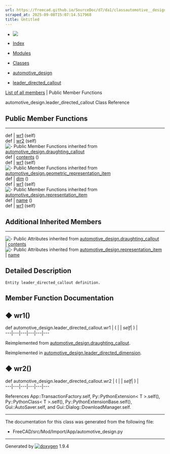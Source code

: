 ```yaml
---
url: https://freecad.github.io/SourceDoc/d7/da1/classautomotive__design_1_1leader__directed__callout.html
scraped_at: 2025-09-08T15:07:14.517968
title: Untitled
---
```


  * [ ![](https://www.freecad.org/svg/logo-freecad.svg) ](https://freecadweb.org "FreeCAD")
  * [Index](../../index.html "Index")
  * [Modules](../../modules.html "Modules list")
  * [Classes](../../annotated.html "Annotated list")

  * [automotive_design](../../d4/ddf/namespaceautomotive__design.html)
  * [leader_directed_callout](../../d7/da1/classautomotive__design_1_1leader__directed__callout.html)

[List of all members](../../d4/d8f/classautomotive__design_1_1leader__directed__callout-members.html) | Public Member Functions

automotive_design.leader_directed_callout Class Reference

##  Public Member Functions  
  
---  
def | [wr1](../../d7/da1/classautomotive__design_1_1leader__directed__callout.html#a73681663d1b743fada7a58feb9717fb7) (self)  
def | [wr2](../../d7/da1/classautomotive__design_1_1leader__directed__callout.html#ad498cf1a839a7bb7dce58606948d65ec) (self)  
![-](../../closed.png) Public Member Functions inherited from
[automotive_design.draughting_callout](../../d4/de1/classautomotive__design_1_1draughting__callout.html)  
def | [contents](../../d4/de1/classautomotive__design_1_1draughting__callout.html#acf617c2d544e2d30f0955d729b44621e) ()  
def | [wr1](../../d4/de1/classautomotive__design_1_1draughting__callout.html#a28ae66d147cee76341c7723dc97c5199) (self)  
![-](../../closed.png) Public Member Functions inherited from
[automotive_design.geometric_representation_item](../../de/d5e/classautomotive__design_1_1geometric__representation__item.html)  
def | [dim](../../de/d5e/classautomotive__design_1_1geometric__representation__item.html#aef245618450610e88788dcaea46ad742) ()  
def | [wr1](../../de/d5e/classautomotive__design_1_1geometric__representation__item.html#a9677d2be5fc5c7c8ccb6819380198bbc) (self)  
![-](../../closed.png) Public Member Functions inherited from
[automotive_design.representation_item](../../d3/d20/classautomotive__design_1_1representation__item.html)  
def | [name](../../d3/d20/classautomotive__design_1_1representation__item.html#a33b5812d92aa0d107b4fd4274c17b9d9) ()  
def | [wr1](../../d3/d20/classautomotive__design_1_1representation__item.html#af350c19fc5e5763d4991494a99d979ed) (self)  
  
##  Additional Inherited Members  
  
---  
![-](../../closed.png) Public Attributes inherited from
[automotive_design.draughting_callout](../../d4/de1/classautomotive__design_1_1draughting__callout.html)  
|
[contents](../../d4/de1/classautomotive__design_1_1draughting__callout.html#a49273f8ccce6bae275a653e269e984fe)  
![-](../../closed.png) Public Attributes inherited from
[automotive_design.representation_item](../../d3/d20/classautomotive__design_1_1representation__item.html)  
|
[name](../../d3/d20/classautomotive__design_1_1representation__item.html#a3d48fe912053adaf5f187b606fa81c87)  
  
## Detailed Description

    
    
    Entity leader_directed_callout definition.

## Member Function Documentation

## ◆ wr1()

def automotive_design.leader_directed_callout.wr1  | ( |  | _self_| ) |   
---|---|---|---|---|---  
  
Reimplemented from
[automotive_design.draughting_callout](../../d4/de1/classautomotive__design_1_1draughting__callout.html#a28ae66d147cee76341c7723dc97c5199).

Reimplemented in
[automotive_design.leader_directed_dimension](../../db/d02/classautomotive__design_1_1leader__directed__dimension.html#a45b1d7f455b32b238444d696024610c3).

## ◆ wr2()

def automotive_design.leader_directed_callout.wr2  | ( |  | _self_| ) |   
---|---|---|---|---|---  
  
References App::TransactionFactory.self, Py::PythonExtension< T >.self(),
Py::PythonClass< T >.self(), Py::PythonExtensionBase.self(),
Gui::AutoSaver.self, and Gui::Dialog::DownloadManager.self.

* * *

The documentation for this class was generated from the following file:

  * FreeCAD/src/Mod/Import/App/automotive_design.py

* * *

Generated by
[![doxygen](../../doxygen.svg)](https://www.doxygen.org/index.html) 1.9.4

